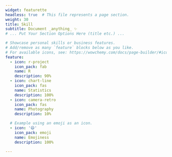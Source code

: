 ```yaml
---
widget: featurette
headless: true  # This file represents a page section.
weight: 30
title: Skill
subtitle: Document _anything_ ✨
# ... Put Your Section Options Here (title etc.) ...

# Showcase personal skills or business features.
# Add/remove as many `feature` blocks below as you like.
# For available icons, see: https://wowchemy.com/docs/page-builder/#icons
feature:
  - icon: r-project
    icon_pack: fab
    name: R
    description: 90%
  - icon: chart-line
    icon_pack: fas
    name: Statistics
    description: 100%
  - icon: camera-retro
    icon_pack: fas
    name: Photography
    description: 10%

  # Example using an emoji as an icon.
  - icon: '😄'
    icon_pack: emoji
    name: Emojiness
    description: 100%

---
```


